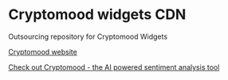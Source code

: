 # Cryptomood widgets CDN

Outsourcing repository for Cryptomood Widgets

[Cryptomood website](https://www.cryptomood.com)

[Check out Cryptomood - the AI powered sentiment analysis tool](https://www.pro.cryptomood.com)